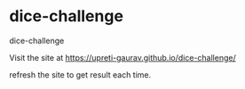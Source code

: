 # dice-challenge
dice-challenge

Visit the site at https://upreti-gaurav.github.io/dice-challenge/

refresh the site to get result each time.
